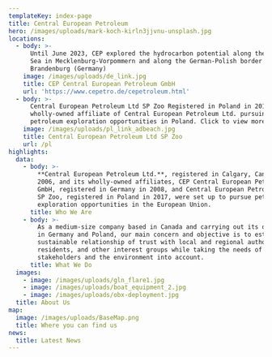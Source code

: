 ```yaml
---
templateKey: index-page
title: Central European Petroleum
hero: /images/uploads/mark-koch-kirln3jjvnu-unsplash.jpg
locations:
  - body: >-
      Until June 2023, CEP explored the hydrocarbon potential along the Baltic
      Sea in Mecklenburg-Vorpommern and along the German-Polish border in
      Brandenburg (Germany)
    image: /images/uploads/de_link.jpg
    title: CEP Central European Petroleum GmbH
    url: 'https://www.cepetro.de/cepetroleum.html'
  - body: >-
      Central European Petroleum Ltd SP Zoo Registered in Poland in 2017, is a
      wholly-owned affiliate of Central European Petroleum Ltd. pursuing
      petroleum exploration opportunities in Poland. Click to view more.
    image: /images/uploads/pl_link_adbeach.jpg
    title: Central European Petroleum Ltd SP Zoo
    url: /pl
highlights:
  data:
    - body: >-
        **Central European Petroleum Ltd.**, registered in Calgary, Canada in
        2006, and its wholly-owned affiliates, CEP Central European Petroleum
        GmbH, registered in Germany in 2008, and Central European Petroleum Ltd
        SP Zoo, registered in Poland in 2017, were set up to pursue petroleum
        exploration opportunities in the European Union.
      title: Who We Are
    - body: >-
        As a medium-size company based in Canada and carrying out its operations
        in Germany and Poland, our main concern and objective is to establish a
        sustainable relationship of trust with local and regional authorities,
        residents, and other interest groups while taking the needs of all
        stakeholders and the environment into account.
      title: What We Do
  images:
    - image: /images/uploads/gln_flare1.jpg
    - image: /images/uploads/boat_equipment_2.jpg
    - image: /images/uploads/obx-deployment.jpg
  title: About Us
map:
  image: /images/uploads/BaseMap.png
  title: Where you can find us
news:
  title: Latest News
---
```


